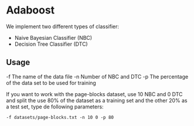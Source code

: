 Adaboost
==========

We implement two different types of classifier:
- Naive Bayesian Classifier (NBC)
- Decision Tree Classifier (DTC)

Usage
---------

 -f <FILENAME>     The name of the data file
 -n <NBC DTC>      Number of NBC and DTC
 -p <PERCENTAGE>   The percentage of the data set to be used for training
 
 If you want to work with the page-blocks dataset, use 10 NBC and 0 DTC and split the use 80% of the dataset as a training set and the other 20% as a test set, type de following parameters:
    
    -f datasets/page-blocks.txt -n 10 0 -p 80
